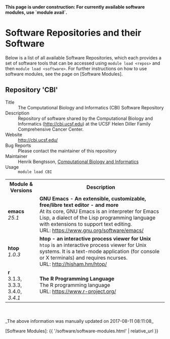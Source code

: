 <div class="alert alert-danger" role="alert">
<strong>This page is under construction: For currently available software modules, use `module avail`.</strong>
</div>


<!--
WARNING: do _not_ update this file; it is automatically generated from software-repositories.md.rsp and will be overwritten.
-->


# Software Repositories and their Software

Below is a list of all available Software Repositories, which each provides a set of software tools that can be accessed using `module load <repos>` and then `module load <software>`.  For further instructions on how to use software modules, see the page on [Software Modules].


## Repository 'CBI'

<dl>
<dt>Title</dt>
<dd>
The Computational Biology and Informatics (CBI) Software Repository
</dd>
<dt>Description</dt>
<dd>
Repository of software shared by the  Computational Biology and Informatics (<a href="http://cbi.ucsf.edu">http://cbi.ucsf.edu</a>) at the UCSF Helen Diller Family Comprehensive Cancer Center.
</dd>
<dt>Website</dt>
<dd>
 <a href="http://cbi.ucsf.edu/">http://cbi.ucsf.edu/</a>
</dd>
<dt>Bug Reports</dt>
<dd>
  Please contact the maintainer of this repository
</dd>
<dt>Maintainer</dt>
<dd>
  Henrik Bengtsson, <a href="http://cbi.ucsf.edu/">Computational Biology and Informatics</a>
</dd>
<dt>Usage</dt>
<dd>
  <code>module load CBI</code>
</dd>
</dl>

<table>
 <tr>
  <th>Module &amp; Versions</th>
  <th>Description</th>
 </tr>
  
 <tr>
  <td>
  <strong>emacs</strong><br>
  <em>25.1</em>
  </td>
  <td>
  <strong>GNU Emacs - An extensible, customizable, free/libre text editor - and more</strong><br>
  At its core, GNU Emacs is an interpreter for Emacs Lisp, a dialect of the Lisp programming language with extensions to support text editing.<br>
  URL: <a href="https://www.gnu.org/software/emacs/">https://www.gnu.org/software/emacs/</a><br>
  </td>
 </tr>

 <tr>
  <td>
  <strong>htop</strong><br>
  <em>1.0.3</em>
  </td>
  <td>
  <strong>htop - an interactive process viewer for Unix</strong><br>
  <code>htop</code> is an interactive process viewer for Unix systems. It is a text-mode application (for console or X terminals) and requires ncurses.<br>
  URL: <a href="http://hisham.hm/htop/">http://hisham.hm/htop/</a><br>
  </td>
 </tr>
  
 <tr>
  <td>
  <strong>r</strong><br>
  3.1.3, 3.3.3, 3.4.0, <em>3.4.1</em>
  </td>
  <td>
  <strong>The R Programming Language</strong><br>
  The R programming language<br>
  URL: <a href="https://www.r-project.org/">https://www.r-project.org/</a><br>
  </td>
 </tr>
</table>


<br>
<br>
_The above information was manually updated on 2017-08-11 08:11:08_
<!--
_The above information was automatically generated on 2017-08-11 08:11:08 (source: `module spider`)_
-->


[Software Modules]: {{ '/software/software-modules.html' | relative_url }}
